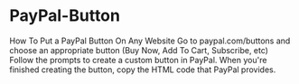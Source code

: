 # PayPal-Button
How To Put a PayPal Button On Any Website
Go to paypal.com/buttons and choose an appropriate button (Buy Now, Add To Cart, Subscribe, etc)
Follow the prompts to create a custom button in PayPal.
When you're finished creating the button, copy the HTML code that PayPal provides.
